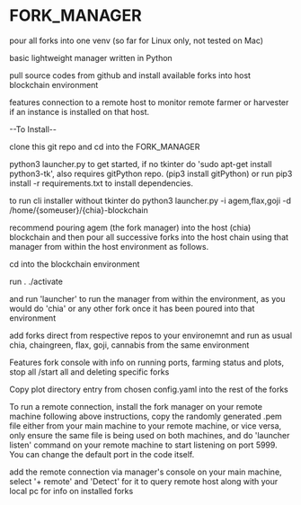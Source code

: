 # FORK_MANAGER
pour all forks into one venv (so far for Linux only, not tested on Mac)  

basic lightweight manager written in Python
  
pull source codes from github and install available forks into host blockchain environment  
  
features connection to a remote host to monitor remote farmer or harvester if an instance is installed on that host.
  
--To Install--  
  
clone this git repo and cd into the FORK_MANAGER  
  
python3 launcher.py to get started, if no tkinter do 'sudo apt-get install python3-tk', also requires gitPython repo. (pip3 install gitPython) or run pip3 install -r requirements.txt to install dependencies.
  
to run cli installer without tkinter do python3 launcher.py -i agem,flax,goji -d /home/{someuser}/{chia}-blockchain  

recommend pouring agem (the fork manager) into the host (chia) blockchain and then pour all successive forks into the host chain using that manager from within the host environment as follows.
   
cd into the blockchain environment  
  
run . ./activate  
  
and run 'launcher' to run the manager from within the environment, as you would do 'chia' or any other fork once it has been poured into that environment
  
add forks direct from respective repos to your environemnt and run as usual chia, chaingreen, flax, goji, cannabis from the same environment
   
Features fork console with info on running ports, farming status and plots, stop all /start all and deleting specific forks   
  
Copy plot directory entry from chosen config.yaml into the rest of the forks  

To run a remote connection, install the fork manager on your remote machine following above instructions, copy the randomly generated .pem file either from your main machine to your remote machine, or vice versa, only ensure the same file is being used on both machines, and do 'launcher listen' command on your remote machine to start listening on port 5999. You can change the default port in the code itself.
  
add the remote connection via manager's console on your main machine, select '+ remote' and 'Detect' for it to query remote host along with your local pc for info on installed forks  
  
